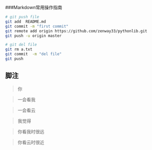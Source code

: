 ###Markdown常用操作指南
```bash
# git push file
git add  README.md
git commit -m "first commit"
git remote add origin https://github.com/zenway33/pythonlib.git 
git push -u origin master
```
```bash
# git del file
git rm a.txt
git commit  -m "del file"
git push
```

## 脚注
> 你  

> 一会看我

> 一会看云


>  我觉得

>  你看我时很远

>  你看云时很近
